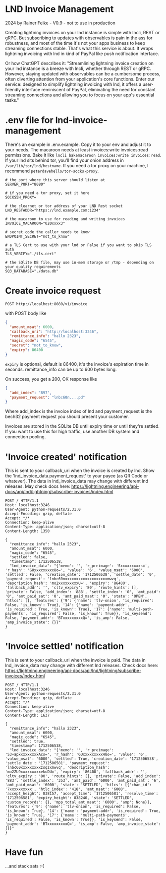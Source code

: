 # LND Invoice Management

2024 by Rainer Feike -
V0.9 - not to use in production

Creating lightning invoices on your lnd instance is simple with lncli, REST or gRPC. But subscribing to updates with
observables is pain in the ass for robustness,
and most of the time it's not your apps business to keep streaming connections stable.
That's what this service is about. It wraps lightning invoicing with lnd in kind of PayPal like push notification
interface.

Or how ChatGPT describes it: "Streamlining lightning invoice creation on your lnd instance is a breeze with lncli,
whether through REST or gRPC. However, staying updated with observables can be a cumbersome process, often diverting
attention from your application's core functions. Enter our service: designed to simplify lightning invoicing with lnd,
it offers a user-friendly interface reminiscent of PayPal, eliminating the need for constant streaming connections and
allowing you to focus on your app's essential tasks."

# .env file for lnd-invoice-management

There's an example in .env.example. Copy it to your env and adjust it to your needs.
The macaroon needs at least invoices:write invoices:read permissions.
Bake it like ```lncli bakemacaroon invoices:write invoices:read```. If your lnd
sits behind tor, you'll find your onion address in ```/var/lib/tor/lnd/hostname```.
If you need a tor proxy on your machine, I recommend ```peterdavehello/tor-socks-proxy```.

```shell
# the port where this server should listen at
SERVER_PORT="8080"

# if you need a tor proxy, set it here
SOCKS5H_PROXY=

# the clearnet or tor address of your LND Rest socket
LND_RESTADDR="https://lnd.example.com:1234"

# the macaroon to use for reading and writing invoices
INVOICE_MACAROON="020xxxx3"

# secret code the caller needs to know
ENDPOINT_SECRET="not_to_know"

# a TLS Cert to use with your lnd or False if you want to skip TLS auth
TLS_VERIFY="./tls.cert"

# the SQlite DB file, may use in-mem storage or /tmp - depending on your quality requirements
SQ3_DATABASE="./data.db"
```

# Create invoice request

```
POST http://localhost:8080/v1/invoice
```

with POST body like

```json
{
  "amount_msat": 6000,
  "callback_uri": "http://localhost:3246",
  "remittance_info": "hallo 2323",
  "magic_code": "6545",
  "secret": "not_to_know",
  "expiry": 86400
}
```

```expiry``` is optional, default is 86400, it's the invoice's expiration time in seconds. remittance_info can be up to
600 bytes long.

On success, you get a 200, OK response like

```json
{
  "add_index": "897",
  "payment_request": "lnbc60n....pd"
}
```

Where add_index is the invoice index of lnd and payment_request is the bech32
payment request you should present your customer.

Invoices are stored in the SQLite DB until expiry time or until they're settled.
If you want to use this for high traffic, use another DB system and connection pooling.

# 'Invoice created' notification

This is sent to your callback_uri when the invoice is created by lnd. Show the 'lnd_invoice_data.payment_request' to
your payee (as QR Code or whatever). The data in lnd_invoice_data may change with different lnd releases. May check docs
here: https://lightning.engineering/api-docs/api/lnd/lightning/subscribe-invoices/index.html

```
POST / HTTP/1.1
Host: localhost:3246
User-Agent: python-requests/2.31.0
Accept-Encoding: gzip, deflate
Accept: */*
Connection: keep-alive
Content-Type: application/json; charset=utf-8
Content-Length: 1350

{
  "remittance_info": "hallo 2323",
  "amount_msat": 6000,
  "magic_code": "6545",
  "settled": false,
  "timestamp": 1712506538,
  "lnd_invoice_data": "{'memo': '', 'r_preimage': 'Sxxxxxxxxxs=', 'r_hash': 'GUxxxxxxxxx8o=', 'value': '6', 'value_msat': '6000', 'settled': False, 'creation_date': '1712506538', 'settle_date': '0', 'payment_request': 'lnbc60nxxxxxxxxxxxxxxxxxxxmwvq', 'description_hash': 'mo2xxxxxxxxxU=', 'expiry': '86400', 'fallback_addr': '', 'cltv_expiry': '80', 'route_hints': [], 'private': False, 'add_index': '883', 'settle_index': '0', 'amt_paid': '0', 'amt_paid_sat': '0', 'amt_paid_msat': '0', 'state': 'OPEN', 'htlcs': [], 'features': {'9': {'name': 'tlv-onion', 'is_required': False, 'is_known': True}, '14': {'name': 'payment-addr', 'is_required': True, 'is_known': True}, '17': {'name': 'multi-path-payments', 'is_required': False, 'is_known': True}}, 'is_keysend': False, 'payment_addr': 'BTxxxxxxxxxQ=', 'is_amp': False, 'amp_invoice_state': {}}"
}
```

# 'Invoice settled' notification

This is sent to your callback_uri when the invoice is paid. The data in lnd_invoice_data may change with different lnd
releases. Check docs here: https://lightning.engineering/api-docs/api/lnd/lightning/subscribe-invoices/index.html

```
POST / HTTP/1.1
Host: localhost:3246
User-Agent: python-requests/2.31.0
Accept-Encoding: gzip, deflate
Accept: */*
Connection: keep-alive
Content-Type: application/json; charset=utf-8
Content-Length: 1637

{
  "remittance_info": "hallo 2323",
  "amount_msat": 6000,
  "magic_code": "6545",
  "settled": true,
  "timestamp": 1712506538,
  "lnd_invoice_data": "{'memo': '', 'r_preimage': 'S3+apxxxxxxxxxAcs=', 'r_hash': 'GUxxxxxxxxx48o=', 'value': '6', 'value_msat': '6000', 'settled': True, 'creation_date': '1712506538', 'settle_date': '1712506581', 'payment_request': 'lnbc60xxxxxxxxxzsqzxmwvq', 'description_hash': 'mo2ZU9xxxxxxxxxekuDU=', 'expiry': '86400', 'fallback_addr': '', 'cltv_expiry': '80', 'route_hints': [], 'private': False, 'add_index': '883', 'settle_index': '353', 'amt_paid': '6000', 'amt_paid_sat': '6', 'amt_paid_msat': '6000', 'state': 'SETTLED', 'htlcs': [{'chan_id': '7xxxxxxxxxx', 'htlc_index': '418', 'amt_msat': '6000', 'accept_height': 838157, 'accept_time': '1712506581', 'resolve_time': '1712506581', 'expiry_height': 838240, 'state': 'SETTLED', 'custom_records': {}, 'mpp_total_amt_msat': '6000', 'amp': None}], 'features': {'9': {'name': 'tlv-onion', 'is_required': False, 'is_known': True}, '14': {'name': 'payment-addr', 'is_required': True, 'is_known': True}, '17': {'name': 'multi-path-payments', 'is_required': False, 'is_known': True}}, 'is_keysend': False, 'payment_addr': 'BTxxxxxxxxxQ=', 'is_amp': False, 'amp_invoice_state': {}}"
}
```

# Have fun

...and stack sats :-)
